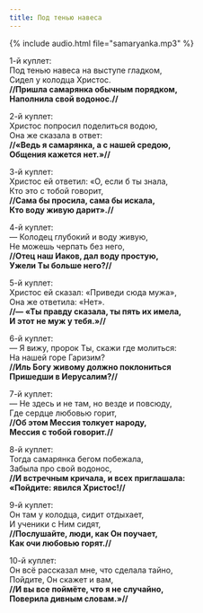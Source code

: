 ```yaml
---
title: Под тенью навеса
---
```

{% include audio.html file="samaryanka.mp3" %}

1-й куплет:  
Под тенью навеса на выступе гладком,  
Сидел у колодца Христос.  
**//Пришла самарянка обычным порядком,  
Наполнила свой водонос.//**

2-й куплет:  
Христос попросил поделиться водою,  
Она же сказала в ответ:  
**//«Ведь я самарянка, а с нашей средою,  
Общения кажется нет.»//**

3-й куплет:  
Христос ей ответил: «О, если б ты знала,  
Кто это с тобой говорит,  
**//Сама бы просила, сама бы искала,  
Кто воду живую дарит».//**

4-й куплет:  
— Колодец глубокий и воду живую,  
Не можешь черпать без него,  
**//Отец наш Иаков, дал воду простую,  
Ужели Ты больше него?//**

5-й куплет:  
Христос ей сказал: «Приведи сюда мужа»,  
Она же ответила: «Нет».  
**//— «Ты правду сказала, ты пять их имела,  
И этот не муж у тебя.»//**

6-й куплет:  
— Я вижу, пророк Ты, скажи где молиться:  
На нашей горе Гаризим?  
**//Иль Богу живому должно поклониться  
Пришедши в Иерусалим?//**

7-й куплет:  
— Не здесь и не там, но везде и повсюду,  
Где сердце любовью горит,  
**//Об этом Мессия толкует народу,  
Мессия с тобой говорит.//**

8-й куплет:  
Тогда самарянка бегом побежала,  
Забыла про свой водонос,  
**//И встречным кричала, и всех приглашала:  
«Пойдите: явился Христос!//**

9-й куплет:  
Он там у колодца, сидит отдыхает,  
И ученики с Ним сидят,  
**//Послушайте, люди, как Он поучает,  
Как очи любовью горят.//**

10-й куплет:  
Он всё рассказал мне, что сделала тайно,  
Пойдите, Он скажет и вам,  
**//И вы все поймёте, что я не случайно,  
Поверила дивным словам.»//**
